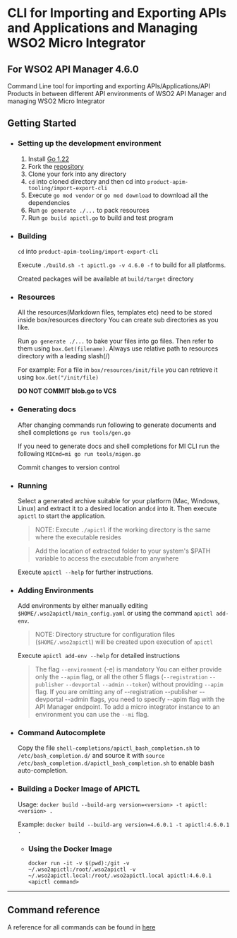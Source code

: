 # CLI for Importing and Exporting APIs and Applications and Managing WSO2 Micro Integrator
## For WSO2 API Manager 4.6.0

Command Line tool for importing and exporting APIs/Applications/API Products in between different API environments of WSO2 API Manager and managing WSO2 Micro Integrator

## Getting Started

- ### Setting up the development environment
    1. Install [Go 1.22](https://golang.org/dl)
    2. Fork the [repository](https://github.com/wso2/product-apim-tooling)
    3. Clone your fork into any directory
    5. `cd` into cloned directory and then cd into `product-apim-tooling/import-export-cli`
    6. Execute `go mod vendor` or `go mod download` to download all the dependencies
    7. Run `go generate ./...` to pack resources
    8. Run `go build apictl.go` to build and test program

- ### Building
    `cd` into `product-apim-tooling/import-export-cli`
    
    Execute `./build.sh -t apictl.go -v 4.6.0 -f` to build for all platforms.
    
    Created packages will be available at `build/target` directory

- ### Resources
    All the resources(Markdown files, templates etc) need to be stored inside box/resources directory
    You can create sub directories as you like.
    
    Run `go generate ./...` to bake your files into go files.
    Then refer to them using `box.Get(filename)`. Always use relative path to resources directory with a leading slash(/)
    
    For example: For a file in `box/resources/init/file` you can retrieve it using `box.Get("/init/file)`
    
    **DO NOT COMMIT blob.go to VCS**    

- ### Generating docs
    After changing commands run following to generate documents and shell completions
    `go run tools/gen.go`

    If you need to generate docs and shell completions for MI CLI run the following
     `MICmd=mi go run tools/migen.go`
     
    Commit changes to version control
      
- ### Running
    Select a generated archive suitable for your platform (Mac, Windows, Linux) and extract it to a desired location and`cd` into it.
    Then execute `apictl` to start the application.
    > NOTE: Execute `./apictl` if the working directory is the same where the executable resides
    
    > Add the location of extracted folder to your system's $PATH variable to access the executable from anywhere 
    
    Execute `apictl --help` for further instructions.

- ### Adding Environments
    Add environments by either manually editing `$HOME/.wso2apictl/main_config.yaml` or using the command
    `apictl add-env`.
    > NOTE: Directory structure for configuration files (`$HOME/.wso2apictl`) will be created upon execution of `apictl`
    
    Execute `apictl add-env --help` for detailed instructions
    > The flag `--environment` (-e) is mandatory
      You can either provide only the `--apim` flag, or all the other 5 flags (`--registration` `--publisher` `--devportal` `--admin` `--token`) without providing `--apim` flag.
      If you are omitting any of --registration --publisher --devportal --admin flags, you need to specify --apim flag with the API Manager endpoint.
      To add a micro integrator instance to an environment you can use the `--mi` flag.
    
- ### Command Autocomplete
    Copy the file `shell-completions/apictl_bash_completion.sh` to `/etc/bash_completion.d/` and source it with
    `source /etc/bash_completion.d/apictl_bash_completion.sh` to enable bash auto-completion.

- ### Building a Docker Image of APICTL

    Usage: `docker build --build-arg version=<version> -t apictl:<version> .`

    Example: `docker build --build-arg version=4.6.0.1 -t apictl:4.6.0.1 .`

    - ### Using the Docker Image

        `docker run -it -v $(pwd):/git -v ~/.wso2apictl:/root/.wso2apictl -v ~/.wso2apictl.local:/root/.wso2apictl.local apictl:4.6.0.1 <apictl command>`

***

## Command reference 

A reference for all commands can be found in [here](docs/apictl.md)
